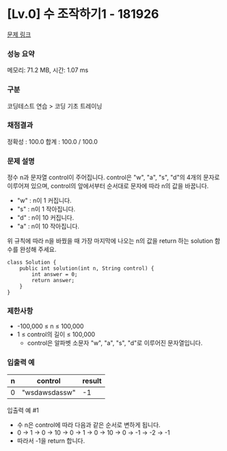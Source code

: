 # [Lv.0] 수 조작하기1 - 181926

[문제 링크](https://school.programmers.co.kr/learn/courses/30/lessons/181926)

### 성능 요약

메모리: 71.2 MB, 시간: 1.07 ms

### 구분

코딩테스트 연습 > 코딩 기초 트레이닝

### 채점결과

정확성 : 100.0
합계 : 100.0 / 100.0

### 문제 설명

정수 n과 문자열 control이 주어집니다. control은 "w", "a", "s", "d"의 4개의 문자로 이루어져 있으며, control의 앞에서부터 순서대로 문자에 따라 n의 값을 바꿉니다.

- "w" : n이 1 커집니다.
- "s" : n이 1 작아집니다.
- "d" : n이 10 커집니다.
- "a" : n이 10 작아집니다.

위 규칙에 따라 n을 바꿨을 때 가장 마지막에 나오는 n의 값을 return 하는 solution 함수를 완성해 주세요.

```
class Solution {
    public int solution(int n, String control) {
        int answer = 0;
        return answer;
    }
}
```

### 제한사항

- -100,000 ≤ n ≤ 100,000
- 1 ≤ control의 길이 ≤ 100,000
    - control은 알파벳 소문자 "w", "a", "s", "d"로 이루어진 문자열입니다.
### 입출력 예 

|n|control|result|
|---|---|---|
|0|"wsdawsdassw"|-1|

입출력 예 #1

- 수 n은 control에 따라 다음과 같은 순서로 변하게 됩니다.
- 0 → 1 → 0 → 10 → 0 → 1 → 0 → 10 → 0 → -1 → -2 → -1
- 따라서 -1을 return 합니다.
